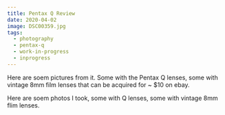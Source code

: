 ```yaml
---
title: Pentax Q Review
date: 2020-04-02
image: DSC00359.jpg
tags:
  - photography
  - pentax-q
  - work-in-progress
  - inprogress
---
```



Here are soem pictures from it.  Some with the Pentax Q lenses, some with vintage 8mm film lenses that can be acquired for ~ $10 on ebay.

<nuxt-link to="pentax-q-review">Here</nuxt-link> are soem photos I took, some with Q lenses, some with vintage 8mm flim lenses.


<v-img src="DSC00359.jpg" alt="bar" :dirp="dir"></v-img>
<v-img src="DSC00355.jpg" alt="bar" :dirp="dir"></v-img>